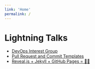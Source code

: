 ```yaml
---
link: 'Home'
permalink: /
---
```


# Lightning Talks

- [DevOps Interest Group](/talks/devops_ig)
- [Pull Request and Commit Templates](/talks/pr_template)
- [Reveal.js + Jekyll + GitHub Pages = :rainbow::unicorn:](/talks/reveal_jekyll_pages_win)
